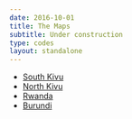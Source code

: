 ```yaml
---
date: 2016-10-01
title: The Maps
subtitle: Under construction
type: codes
layout: standalone
---
```


- [South Kivu]({{<localdir>}}skivu)
- [North Kivu]({{<localdir>}}nkivu)
- [Rwanda]({{<localdir>}}rwa)
- [Burundi]({{<localdir>}}bdi)
